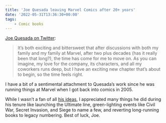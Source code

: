 ```yaml
---
title: 'Joe Quesada leaving Marvel Comics after 20+ years'
date: '2022-05-31T13:36:30+00:00'
tags:
    - Comic books
---
```


[Joe Quesada on Twitter](https://twitter.com/JoeQuesada/status/1531669411467120640?s=20):

> It’s both exciting and bittersweet that after discussions with both my family and my family at Marvel, after two plus decades (has it really been that long?), the time has come for me to move on. As you can imagine, my love for the company, its characters, and all my coworkers runs deep, but I have an exciting new chapter that’s about to begin, so the time feels right.

I have a bit of a sentimental attachment to Quesada’s work since he was running things at Marvel when I got back into comics in 2005.

While I wasn’t a fan of all [his ideas](https://en.wikipedia.org/wiki/Spider-Man%3A_One_More_Day), I appreciated many things he did during his tenure like launching the Ultimate line, green-lighting events like Civil War, Secret Invasion, and Siege to name a few, and reverting long-running books to legacy numbering. Best of luck, Joe.
